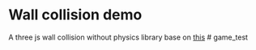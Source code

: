 ﻿# Wall collision demo
A three js wall collision without physics library base on [this](https://youtu.be/oom6R-M2lvQ)
#   g a m e _ t e s t  
 